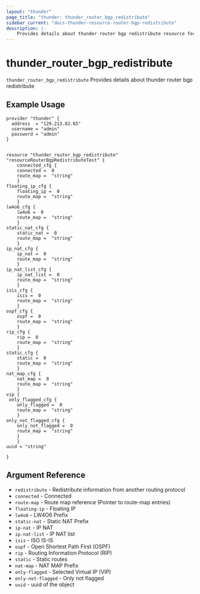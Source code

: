 ```yaml
---
layout: "thunder"
page_title: "thunder: thunder_router_bgp_redistribute"
sidebar_current: "docs-thunder-resource-router-bgp-redistribute"
description: |-
    Provides details about thunder router bgp redistribute resource for A10
---
```


# thunder\_router\_bgp\_redistribute

`thunder_router_bgp_redistribute` Provides details about thunder router bgp redistribute
## Example Usage


```hcl
provider "thunder" {
  address  = "129.213.82.65"
  username = "admin"
  password = "admin"
}


resource "thunder_router_bgp_redistribute" "resourceRouterBgpRedistributeTest" {
	connected_cfg {  
 	connected =  0 
	route_map =  "string" 
	}
floating_ip_cfg {  
 	floating_ip =  0 
	route_map =  "string" 
	}
lw4o6_cfg {  
 	lw4o6 =  0 
	route_map =  "string" 
	}
static_nat_cfg {  
 	static_nat =  0 
	route_map =  "string" 
	}
ip_nat_cfg {  
 	ip_nat =  0 
	route_map =  "string" 
	}
ip_nat_list_cfg {  
 	ip_nat_list =  0 
	route_map =  "string" 
	}
isis_cfg {  
 	isis =  0 
	route_map =  "string" 
	}
ospf_cfg {  
 	ospf =  0 
	route_map =  "string" 
	}
rip_cfg {  
 	rip =  0 
	route_map =  "string" 
	}
static_cfg {  
 	static =  0 
	route_map =  "string" 
	}
nat_map_cfg {  
 	nat_map =  0 
	route_map =  "string" 
	}
vip {  
 only_flagged_cfg {  
 	only_flagged =  0 
	route_map =  "string" 
	}
only_not_flagged_cfg {  
 	only_not_flagged =  0 
	route_map =  "string" 
	}
	}
uuid = "string"
 
}

```

## Argument Reference

* `redistribute` - Redistribute information from another routing protocol
* `connected` - Connected
* `route-map` - Route map reference (Pointer to route-map entries)
* `floating-ip` - Floating IP
* `lw4o6` - LW4O6 Prefix
* `static-nat` - Static NAT Prefix
* `ip-nat` - IP NAT
* `ip-nat-list` - IP NAT list
* `isis` - ISO IS-IS
* `ospf` - Open Shortest Path First (OSPF)
* `rip` - Routing Information Protocol (RIP)
* `static` - Static routes
* `nat-map` - NAT MAP Prefix
* `only-flagged` - Selected Virtual IP (VIP)
* `only-not-flagged` - Only not flagged
* `uuid` - uuid of the object

